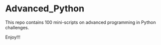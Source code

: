# Advanced_Python

This repo contains 100 mini-scripts on advanced programming in Python challenges.

Enjoy!!!
